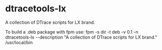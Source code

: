 # dtracetools-lx
A collection of DTrace scripts for LX brand.

To build a .deb package with fpm use:
fpm -s dir -t deb -v 0.1 -n dtracetools-lx --description "A collection of DTrace scripts for LX brand." /usr/local/bin
